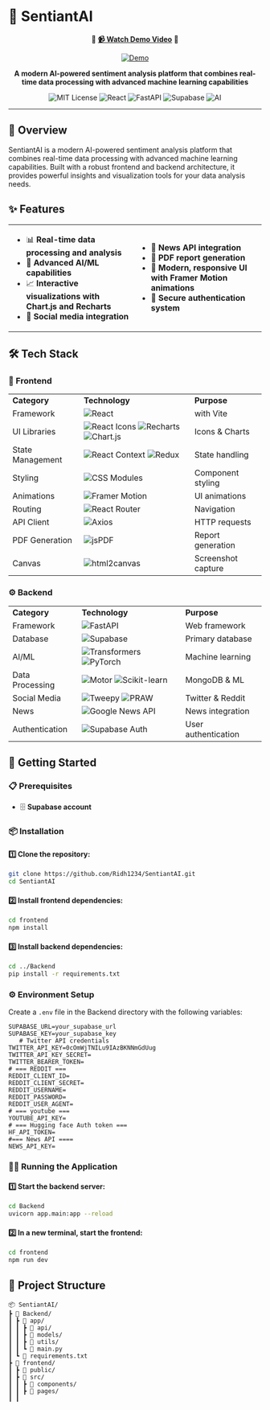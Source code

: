 # 💭 SentiantAI

<div align="center">

🎥 **[📹 Watch Demo Video](https://drive.google.com/file/d/1jMhOr-MFE0CfSvO6rZZU2uRJMS1IeTTx/view)** 🎥

[![Demo](https://img.shields.io/badge/🎬_Demo-Watch_Now-red?style=for-the-badge&logo=youtube&logoColor=white)](https://drive.google.com/file/d/1jMhOr-MFE0CfSvO6rZZU2uRJMS1IeTTx/view)

**A modern AI-powered sentiment analysis platform that combines real-time data processing with advanced machine learning capabilities**

![MIT License](https://img.shields.io/badge/License-MIT-blue.svg)
![React](https://img.shields.io/badge/React-19-61DAFB?logo=react)
![FastAPI](https://img.shields.io/badge/FastAPI-Python-009688?logo=fastapi)
![Supabase](https://img.shields.io/badge/Supabase-Database-3ECF8E?logo=supabase)
![AI](https://img.shields.io/badge/AI-Sentiment_Analysis-FF6B6B?logo=openai)

</div>

---

## 🚀 Overview

SentiantAI is a modern AI-powered sentiment analysis platform that combines real-time data processing with advanced machine learning capabilities. Built with a robust frontend and backend architecture, it provides powerful insights and visualization tools for your data analysis needs.

## ✨ Features

<table>
<tr>
<td>

- 📊 **Real-time data processing and analysis**
- 🤖 **Advanced AI/ML capabilities**
- 📈 **Interactive visualizations with Chart.js and Recharts**
- 📱 **Social media integration**

</td>
<td>

- 📰 **News API integration**
- 📄 **PDF report generation**
- 🎨 **Modern, responsive UI with Framer Motion animations**
- 🔐 **Secure authentication system**

</td>
</tr>
</table>

## 🛠️ Tech Stack

### 🎨 Frontend
<table>
<tr>
<td><strong>Category</strong></td>
<td><strong>Technology</strong></td>
<td><strong>Purpose</strong></td>
</tr>
<tr>
<td>Framework</td>
<td><img src="https://img.shields.io/badge/React-19-61DAFB?logo=react&logoColor=white" alt="React"></td>
<td>with Vite</td>
</tr>
<tr>
<td>UI Libraries</td>
<td><img src="https://img.shields.io/badge/React_Icons-FF6B6B?logo=react&logoColor=white" alt="React Icons"> <img src="https://img.shields.io/badge/Recharts-8884D8" alt="Recharts"> <img src="https://img.shields.io/badge/Chart.js-FF6384?logo=chartdotjs&logoColor=white" alt="Chart.js"></td>
<td>Icons & Charts</td>
</tr>
<tr>
<td>State Management</td>
<td><img src="https://img.shields.io/badge/React_Context-61DAFB?logo=react&logoColor=white" alt="React Context"> <img src="https://img.shields.io/badge/Redux-764ABC?logo=redux&logoColor=white" alt="Redux"></td>
<td>State handling</td>
</tr>
<tr>
<td>Styling</td>
<td><img src="https://img.shields.io/badge/CSS_Modules-1572B6?logo=css3&logoColor=white" alt="CSS Modules"></td>
<td>Component styling</td>
</tr>
<tr>
<td>Animations</td>
<td><img src="https://img.shields.io/badge/Framer_Motion-0055FF?logo=framer&logoColor=white" alt="Framer Motion"></td>
<td>UI animations</td>
</tr>
<tr>
<td>Routing</td>
<td><img src="https://img.shields.io/badge/React_Router-CA4245?logo=reactrouter&logoColor=white" alt="React Router"></td>
<td>Navigation</td>
</tr>
<tr>
<td>API Client</td>
<td><img src="https://img.shields.io/badge/Axios-671DDF?logo=axios&logoColor=white" alt="Axios"></td>
<td>HTTP requests</td>
</tr>
<tr>
<td>PDF Generation</td>
<td><img src="https://img.shields.io/badge/jsPDF-FF6B6B" alt="jsPDF"></td>
<td>Report generation</td>
</tr>
<tr>
<td>Canvas</td>
<td><img src="https://img.shields.io/badge/html2canvas-4CAF50" alt="html2canvas"></td>
<td>Screenshot capture</td>
</tr>
</table>

### ⚙️ Backend
<table>
<tr>
<td><strong>Category</strong></td>
<td><strong>Technology</strong></td>
<td><strong>Purpose</strong></td>
</tr>
<tr>
<td>Framework</td>
<td><img src="https://img.shields.io/badge/FastAPI-009688?logo=fastapi&logoColor=white" alt="FastAPI"></td>
<td>Web framework</td>
</tr>
<tr>
<td>Database</td>
<td><img src="https://img.shields.io/badge/Supabase-3ECF8E?logo=supabase&logoColor=white" alt="Supabase"></td>
<td>Primary database</td>
</tr>
<tr>
<td>AI/ML</td>
<td><img src="https://img.shields.io/badge/Transformers-FFD43B?logo=python&logoColor=black" alt="Transformers"> <img src="https://img.shields.io/badge/PyTorch-EE4C2C?logo=pytorch&logoColor=white" alt="PyTorch"></td>
<td>Machine learning</td>
</tr>
<tr>
<td>Data Processing</td>
<td><img src="https://img.shields.io/badge/Motor-47A248?logo=mongodb&logoColor=white" alt="Motor"> <img src="https://img.shields.io/badge/Scikit_learn-F7931E?logo=scikitlearn&logoColor=white" alt="Scikit-learn"></td>
<td>MongoDB & ML</td>
</tr>
<tr>
<td>Social Media</td>
<td><img src="https://img.shields.io/badge/Tweepy-1DA1F2?logo=twitter&logoColor=white" alt="Tweepy"> <img src="https://img.shields.io/badge/PRAW-FF4500?logo=reddit&logoColor=white" alt="PRAW"></td>
<td>Twitter & Reddit</td>
</tr>
<tr>
<td>News</td>
<td><img src="https://img.shields.io/badge/Google_News_API-4285F4?logo=google&logoColor=white" alt="Google News API"></td>
<td>News integration</td>
</tr>
<tr>
<td>Authentication</td>
<td><img src="https://img.shields.io/badge/Supabase_Auth-3ECF8E?logo=supabase&logoColor=white" alt="Supabase Auth"></td>
<td>User authentication</td>
</tr>
</table>

## 🚀 Getting Started

### 📋 Prerequisites
- 🗄️ **Supabase account**

### 📦 Installation

#### 1️⃣ Clone the repository:
```bash
git clone https://github.com/Ridh1234/SentiantAI.git
cd SentiantAI
```

#### 2️⃣ Install frontend dependencies:
```bash
cd frontend
npm install
```

#### 3️⃣ Install backend dependencies:
```bash
cd ../Backend
pip install -r requirements.txt
```

### ⚙️ Environment Setup

Create a `.env` file in the Backend directory with the following variables:

```env
SUPABASE_URL=your_supabase_url
SUPABASE_KEY=your_supabase_key
   # Twitter API credentials
TWITTER_API_KEY=0cOmWjTNILu9IAzBKNNmGdUug
TWITTER_API_KEY_SECRET=
TWITTER_BEARER_TOKEN=
# === REDDIT ===
REDDIT_CLIENT_ID=
REDDIT_CLIENT_SECRET=
REDDIT_USERNAME=
REDDIT_PASSWORD=
REDDIT_USER_AGENT=
# === youtube ===
YOUTUBE_API_KEY=
# === Hugging face Auth token ===
HF_API_TOKEN=
#=== News API ====
NEWS_API_KEY=
```

### 🏃‍♂️ Running the Application

#### 1️⃣ Start the backend server:
```bash
cd Backend
uvicorn app.main:app --reload
```

#### 2️⃣ In a new terminal, start the frontend:
```bash
cd frontend
npm run dev
```

## 📁 Project Structure

```
📦 SentiantAI/
┣ 📂 Backend/
┃ ┣ 📂 app/
┃ ┃ ┣ 📂 api/
┃ ┃ ┣ 📂 models/
┃ ┃ ┣ 📂 utils/
┃ ┃ ┗ 📜 main.py
┃ ┗ 📜 requirements.txt
┣ 📂 frontend/
┃ ┣ 📂 public/
┃ ┣ 📂 src/
┃ ┃ ┣ 📂 components/
┃ ┃ ┣ 📂 pages/
┃ ┃

